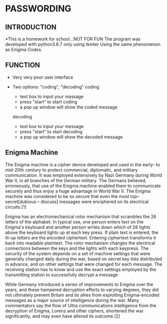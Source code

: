 # PASSWORDING
## INTRODUCTION
  *This is a homework for school...NOT FOR FUN
  The program was developed with python3.8.7 only using tkinter
  Using the same phenomenon as Enigma Codes.
## FUNCTION
  - Very very poor user interface
  - Two options: "coding", "decoding"
    coding
    - text box to input your massage
    - press "start" to start coding
    - a pop up window will show the coded message
    
    decoding
    - text box to input your message
    - press "start" to start decoding
    - a pop up window will show the decoded message
## Enigma Machine
The Enigma machine is a cipher device developed and used in the early- to mid-20th century to protect commercial, diplomatic, and military communication. It was employed extensively by Nazi Germany during World War II, in all branches of the German military. The Germans believed, erroneously, that use of the Enigma machine enabled them to communicate securely and thus enjoy a huge advantage in World War II. The Enigma machine was considered to be so secure that even the most top–secret[dubious – discuss] messages were enciphered on its electrical circuits.[1]

Enigma has an electromechanical rotor mechanism that scrambles the 26 letters of the alphabet. In typical use, one person enters text on the Enigma's keyboard and another person writes down which of 26 lights above the keyboard lights up at each key press. If plain text is entered, the lit-up letters are the encoded ciphertext. Entering ciphertext transforms it back into readable plaintext. The rotor mechanism changes the electrical connections between the keys and the lights with each keypress. The security of the system depends on a set of machine settings that were generally changed daily during the war, based on secret key lists distributed in advance, and on other settings that were changed for each message. The receiving station has to know and use the exact settings employed by the transmitting station to successfully decrypt a message.

While Germany introduced a series of improvements to Enigma over the years, and these hampered decryption efforts to varying degrees, they did not ultimately prevent Britain and its allies from exploiting Enigma-encoded messages as a major source of intelligence during the war. Many commentators say the flow of Ultra communications intelligence from the decryption of Enigma, Lorenz and other ciphers, shortened the war significantly, and may even have altered its outcome.[2]
